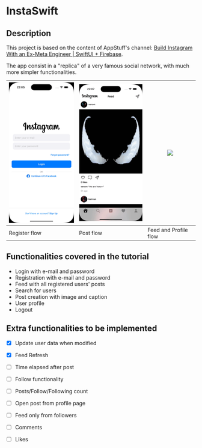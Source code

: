 #  InstaSwift

## Description
This project is based on the content of AppStuff's channel: [Build Instagram With an Ex-Meta Engineer | SwiftUI + Firebase](https://www.youtube.com/watch?v=7UKUCZuaVlA).

The app consist in a "replica" of a very famous social network, with much more simpler functionalities.

| <img src="Media/GitHub_Register.gif" width="200" /> | <img src="Media/GitHub_Post.gif" width="200" /> | <img src="Media/GitHub_Feed_Profile.gif" width="200" /> |
| - | - | - |
| Register flow | Post flow | Feed and Profile flow |

## Functionalities covered in the tutorial
- Login with e-mail and password
- Registration with e-mail and password
- Feed with all registered users' posts
- Search for users
- Post creation with image and caption
- User profile
- Logout

## Extra functionalities to be implemented
- [X] Update user data when modified
- [X] Feed Refresh
- [ ] Time elapsed after post
- [ ] Follow functionality
- [ ] Posts/Follow/Following count
- [ ] Open post from profile page
- [ ] Feed only from followers
- [ ] Comments
- [ ] Likes

